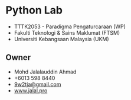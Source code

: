 # Python Lab
- TTTK2053 - Paradigma Pengaturcaraan (WP)
- Fakulti Teknologi & Sains Maklumat (FTSM)
- Universiti Kebangsaan Malaysia (UKM)

## Owner
- Mohd Jalalauddin Ahmad
- +6013 598 8440
- 9w2tja@gmail.com
- www.jalal.pro
